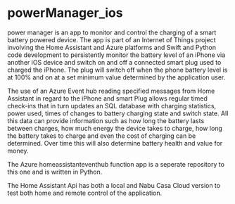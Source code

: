 # powerManager_ios
power manager is an app to monitor and control the charging of a smart battery powered device. 
The app is part of an Internet of Things project involving the Home Assistant and Azure platforms and Swift and Python code development to persistently monitor the battery level of an iPhone via another iOS device and switch on and off a connected smart plug used to charged the iPhone. The plug will switch off when the phone battery level is at 100% and on at a set minimum value determined by the application user. 

The use of an Azure Event hub reading specified messages from Home Assistant in regard to the iPhone and smart Plug allows regular timed check-ins that in turn updates an SQL database with charging statistics, power used, times of changes to battery charging state and switch state. All this data can provide information such as how long the battery lasts between charges, how much energy the device takes to charge, how long the battery takes to charge and even the cost of charging can be determined. Over time this will also determine battery health and value for money.

The Azure homeassistanteventhub function app is a seperate repository to this one and is written in Python.

The Home Assistant Api has both a local and Nabu Casa Cloud version to test both home and remote control of the application. 


